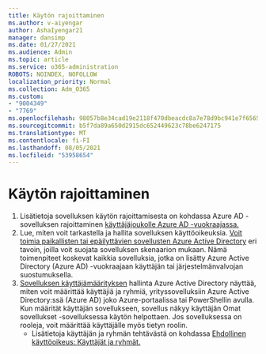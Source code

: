 ```yaml
---
title: Käytön rajoittaminen
ms.author: v-aiyengar
author: AshaIyengar21
manager: dansimp
ms.date: 01/27/2021
ms.audience: Admin
ms.topic: article
ms.service: o365-administration
ROBOTS: NOINDEX, NOFOLLOW
localization_priority: Normal
ms.collection: Adm_O365
ms.custom:
- "9004349"
- "7769"
ms.openlocfilehash: 98057b8e34cad19e2118f470dbeacdc8a7e78d9bc941e7f6565743201a541b56
ms.sourcegitcommit: b5f7da89a650d2915dc652449623c78be6247175
ms.translationtype: MT
ms.contentlocale: fi-FI
ms.lasthandoff: 08/05/2021
ms.locfileid: "53958654"
---
```

# <a name="restricting-access"></a>Käytön rajoittaminen

1. Lisätietoja sovelluksen käytön rajoittamisesta on kohdassa Azure AD -sovelluksen rajoittaminen [käyttäjäjoukolle Azure AD -vuokraajassa.](https://docs.microsoft.com/azure/active-directory/develop/howto-restrict-your-app-to-a-set-of-users)
1. Lue, miten voit tarkastella ja hallita sovelluksen käyttöoikeuksia. [Voit toimia paikallisten tai epäilyttävien sovellusten Azure Active Directory](https://docs.microsoft.com/azure/active-directory/manage-apps/manage-application-permissions#control-access-to-an-application) eri tavoin, joilla voit suojata sovelluksen skenaarion mukaan. Nämä toimenpiteet koskevat kaikkia sovelluksia, jotka on lisätty Azure Active Directory (Azure AD) -vuokraajaan käyttäjän tai järjestelmänvalvojan suostumuksella.
1. [Sovelluksen käyttäjämäärityksen](https://docs.microsoft.com/azure/active-directory/manage-apps/assign-user-or-group-access-portal#configure-an-application-to-require-user-assignment) hallinta Azure Active Directory näyttää, miten voit määrittää käyttäjiä ja ryhmiä, yrityssovelluksiin Azure Active Directory:ssä (Azure AD) joko Azure-portaalissa tai PowerShellin avulla. Kun määrität käyttäjän sovellukseen, sovellus näkyy käyttäjän Omat sovellukset -sovelluksessa käytön helpottaen. Jos sovelluksessa on rooleja, voit määrittää käyttäjälle myös tietyn roolin.
    - Lisätietoja käyttäjän ja ryhmän tehtävästä on kohdassa [Ehdollinen käyttöoikeus: Käyttäjät ja ryhmät.](https://docs.microsoft.com/azure/active-directory/conditional-access/concept-conditional-access-users-groups)
